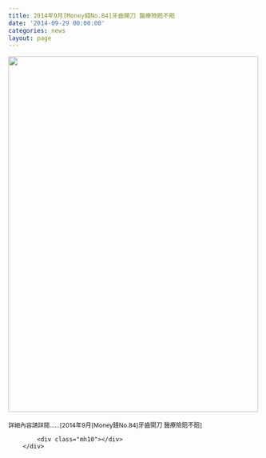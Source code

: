 ```yaml
---
title: 2014年9月[Money錢No.84]牙齒開刀 醫療險賠不賠
date: '2014-09-29 00:00:00'
categories: news
layout: page
---
```


<div class="text">
			<div>
	<img alt="" src="http://www.leishan.com.tw/UserFiles/images/%E7%A3%8A%E5%B1%B1%E6%96%B0%E8%81%9E/%E7%A3%8A%E5%B1%B1%E9%9B%9C%E8%AA%8C/2014%E5%B9%B49%E6%9C%88%5BMoney%E9%8C%A2No.84%5D%E7%89%99%E9%BD%92%E9%96%8B%E5%88%80%20%E9%86%AB%E7%99%82%E9%9A%AA%E8%B3%A0%E4%B8%8D%E8%B3%A0(500).jpg" style="width: 500px; height: 712px;"></div>
<div>
	&nbsp;</div>
<div>
	<span style="font-size: 11.8181819915771px;">詳細內容請詳閱......[</span><span style="font-size: 9pt;">2014年9月[Money錢No.84]牙齒開刀 醫療險賠不賠</span><span style="font-size: 11.8181819915771px;">]</span></div>

			<div class="mh10"></div>
		</div>